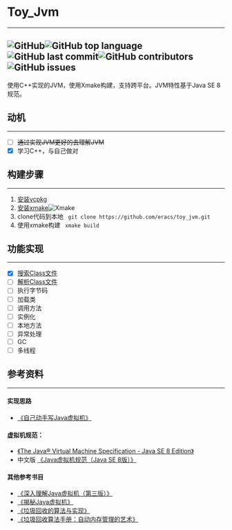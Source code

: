 # Toy_Jvm
----------
![GitHub](https://img.shields.io/github/license/eracs/toy_jvm)![GitHub top language](https://img.shields.io/github/languages/top/eracs/toy_jvm)![GitHub last commit](https://img.shields.io/github/last-commit/eracs/toy_jvm)![GitHub contributors](https://img.shields.io/github/contributors/eracs/toy_jvm)![GitHub issues](https://img.shields.io/github/issues-raw/eracs/toy_jvm)
-----------
使用C++实现的JVM，使用Xmake构建，支持跨平台。JVM特性基于Java SE 8规范。

## 动机


----------

- [ ] ~~通过实现JVM更好的去理解JVM~~
- [x] 学习C++，与自己做对                

## 构建步骤

----------

 1.  [安装vcpkg](https://github.com/microsoft/vcpkg)
 2.  [安装xmake](https://xmake.io/#/zh-cn/guide/installation)![Xmake](https://img.shields.io/badge/xmake-%3E%3Dv2.5.6-orange)
 3.  clone代码到本地 
   ```  git clone https://github.com/eracs/toy_jvm.git ```
 4.  使用xmake构建
   ```  xmake build   ```

## 功能实现

----------

- [x] [搜索Class文件](https://github.com/eracs/toy_jvm/tree/master/src/classpath)
- [ ] [解析Class文件](https://github.com/eracs/toy_jvm/tree/master/src/classfile)
- [ ] 执行字节码
- [ ] 加载类
- [ ] 调用方法
- [ ] 实例化
- [ ] 本地方法
- [ ] 异常处理
- [ ] GC
- [ ] 多线程
## 参考资料
--------
#### 实现思路
- [《自己动手写Java虚拟机》](https://book.douban.com/subject/26802084/)
#### 虚拟机规范：
- [《The Java® Virtual Machine Specification - Java SE 8 Edition》](https://docs.oracle.com/javase/specs/jvms/se8/html/) 
- 中文版 [《Java虚拟机规范（Java SE 8版）》](https://book.douban.com/subject/26418340/) 
#### 其他参考书目
- [《深入理解Java虚拟机（第三版）》](https://book.douban.com/subject/34907497/)
- [《揭秘Java虚拟机》](https://book.douban.com/subject/27086821/)
- [《垃圾回收的算法与实现》](https://book.douban.com/subject/26821357/)
- [《垃圾回收算法手册：自动内存管理的艺术》](https://book.douban.com/subject/26740958/)



